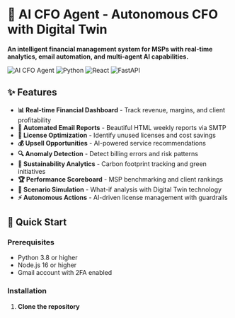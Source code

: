 # 🤖 AI CFO Agent - Autonomous CFO with Digital Twin

**An intelligent financial management system for MSPs with real-time analytics, email automation, and multi-agent AI capabilities.**

![AI CFO Agent](https://img.shields.io/badge/AI-CFO%20Agent-blue)
![Python](https://img.shields.io/badge/Python-3.8%2B-green)
![React](https://img.shields.io/badge/React-18-blue)
![FastAPI](https://img.shields.io/badge/FastAPI-Latest-red)

## ✨ Features

- **📊 Real-time Financial Dashboard** - Track revenue, margins, and client profitability
- **📧 Automated Email Reports** - Beautiful HTML weekly reports via SMTP
- **🎯 License Optimization** - Identify unused licenses and cost savings
- **💰 Upsell Opportunities** - AI-powered service recommendations
- **🔍 Anomaly Detection** - Detect billing errors and risk patterns
- **🌱 Sustainability Analytics** - Carbon footprint tracking and green initiatives
- **🏆 Performance Scoreboard** - MSP benchmarking and client rankings
- **🎲 Scenario Simulation** - What-if analysis with Digital Twin technology
- **⚡ Autonomous Actions** - AI-driven license management with guardrails

## 🚀 Quick Start

### Prerequisites
- Python 3.8 or higher
- Node.js 16 or higher
- Gmail account with 2FA enabled

### Installation

1. **Clone the repository**
